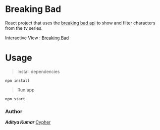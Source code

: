 # Breaking Bad

React project that uses the [breaking bad api](https://breakingbadapi.com/documentation) to show and filter characters from the tv series.

Interactive View : [Breaking Bad](https://cypher-adi.github.io/breaking_bad/)

# Usage

> Install dependencies
```
npm install
```

> Run app
```
npm start
```

### Author

***Aditya Kumar***
[Cypher](http://www.github.com/cypher-adi)
